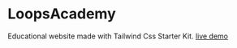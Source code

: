 # LoopsAcademy
Educational website made with
Tailwind Css Starter Kit.
[live demo](https://loopsacademy.netlify.app/#contact)

